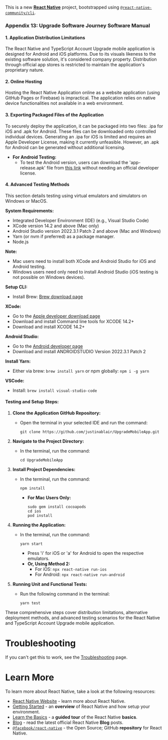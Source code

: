 This is a new [**React Native**](https://reactnative.dev) project, bootstrapped using [`@react-native-community/cli`](https://github.com/react-native-community/cli).


### **Appendix 13: Upgrade Software Journey Software Manual**

#### **1. Application Distribution Limitations**

The React Native and TypeScript Account Upgrade mobile application is designed for Android and iOS platforms. Due to its visuals likeness to the existing software solution, it's considered company property. Distribution through official app stores is restricted to maintain the application's proprietary nature.

#### **2. Online Hosting**

Hosting the React Native Application online as a website application (using GitHub Pages or Firebase) is impractical. The application relies on native device functionalities not available in a web environment.

#### **3. Exporting Packaged Files of the Application**

To securely deploy the application, it can be packaged into two files: .ipa for iOS and .apk for Android. These files can be downloaded onto controlled individual devices. Generating an .ipa for iOS is limited and requires an Apple Developer License, making it currently unfeasible. However, an .apk for Android can be generated without additional licensing.

- **For Android Testing:**
  - To test the Android version, users can download the 'app-release.apk' file from [this link](https://drive.google.com/file/d/13ZV1bAy9n6RfF2VMrDA7gcWrvecp1naC/view?usp=sharin) without needing an official developer license.

#### **4. Advanced Testing Methods**

This section details testing using virtual emulators and simulators on Windows or MacOS.

**System Requirements:**
- Integrated Developer Environment (IDE) (e.g., Visual Studio Code)
- XCode version 14.2 and above (Mac only)
- Android Studio version 2022.3.1 Patch 2 and above (Mac and Windows)
- Yarn (or nvm if preferred) as a package manager.
- Node.js 

**Note:**
- Mac users need to install both XCode and Android Studio for iOS and Android testing.
- Windows users need only need to install Android Studio (iOS testing is not possible on Windows devices).

**Setup CLI:**
- Install Brew: [Brew download page](https://brew.sh/)
  
**XCode:**
- Go to the [Apple developer download page](https://developer.apple.com/download/more/)
- Download and install Command line tools for XCODE 14.2+
- Download and install XCODE 14.2+

**Android Studio:**
- Go to the [Android developer page](https://developer.android.com/studio)
- Download and install ANDROIDSTUDIO Version 2022.3.1 Patch 2


**Install Yarn:**
- Either via brew: `brew install yarn` or npm globally: `npm i -g yarn`

**VSCode:**
- Install: `brew install visual-studio-code`

#### **Testing and Setup Steps:**

1. **Clone the Application GitHub Repository:**
   - Open the terminal in your selected IDE and run the command:
     ```
     git clone https://github.com/justinablair/UpgradeMobileApp.git
     ```

2. **Navigate to the Project Directory:**
   - In the terminal, run the command:
     ```
     cd UpgradeMobileApp
     ```

3. **Install Project Dependencies:**
   - In the terminal, run the command:
     ```
     npm install
     ```
     - **For Mac Users Only:**
       ```
       sudo gem install cocoapods
       cd ios
       pod install
       ```

4. **Running the Application:**
   - In the terminal, run the command:
     ```
     yarn start
     ```
     - Press 'i' for iOS or 'a' for Android to open the respective emulators.
     - **Or, Using Method 2:**
       - For iOS: `npx react-native run-ios`
       - For Android: `npx react-native run-android`

5. **Running Unit and Functional Tests:**
   - Run the following command in the terminal:
     ```
     yarn test
     ```

These comprehensive steps cover distribution limitations, alternative deployment methods, and advanced testing scenarios for the React Native and TypeScript Account Upgrade mobile application.
# Troubleshooting

If you can't get this to work, see the [Troubleshooting](https://reactnative.dev/docs/troubleshooting) page.

# Learn More

To learn more about React Native, take a look at the following resources:

- [React Native Website](https://reactnative.dev) - learn more about React Native.
- [Getting Started](https://reactnative.dev/docs/environment-setup) - an **overview** of React Native and how setup your environment.
- [Learn the Basics](https://reactnative.dev/docs/getting-started) - a **guided tour** of the React Native **basics**.
- [Blog](https://reactnative.dev/blog) - read the latest official React Native **Blog** posts.
- [`@facebook/react-native`](https://github.com/facebook/react-native) - the Open Source; GitHub **repository** for React Native.
